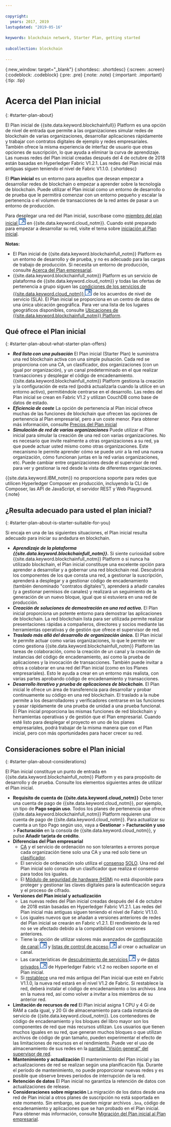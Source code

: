 ```yaml
---

copyright:
  years: 2017, 2019
lastupdated: "2019-05-16"

keywords: blockchain network, Starter Plan, getting started

subcollection: blockchain

---
```


{:new_window: target="_blank"}
{:shortdesc: .shortdesc}
{:screen: .screen}
{:codeblock: .codeblock}
{:pre: .pre}
{:note: .note}
{:important: .important}
{:tip: .tip}

# Acerca del Plan inicial
{: #starter-plan-about}

El Plan inicial de {{site.data.keyword.blockchainfull}} Platform es una opción de nivel de entrada que permite a las organizaciones simular redes de blockchain de varias organizaciones, desarrollar aplicaciones rápidamente y trabajar con contratos digitales de ejemplo y redes empresariales. También ofrece la misma experiencia de interfaz de usuario que otras opciones de suscripción, lo que ayuda a eliminar la curva de aprendizaje. Las nuevas redes del Plan inicial creadas después del 4 de octubre de 2018 están basadas en Hyperledger Fabric V1.2.1. Las redes del Plan inicial más antiguas siguen teniendo el nivel de Fabric V1.1.0.
{:shortdesc}

El **Plan inicial** es un entorno para aquellos que desean empezar a desarrollar redes de blockchain o empezar a aprender sobre la tecnología de blockchain. Puede utilizar el Plan inicial como un entorno de desarrollo o de prueba que le permitirá comenzar con un entorno pequeño y escalar la pertenencia o el volumen de transacciones de la red antes de pasar a un entorno de producción.

 Para desplegar una red del Plan inicial, suscríbase como [miembro del plan inicial ![Icono de enlace externo](images/external_link.svg "Icono de enlace externo")](https://cloud.ibm.com/catalog/services/ibm-blockchain-5-prod) en {{site.data.keyword.cloud_notm}}. Cuando esté preparado para empezar a desarrollar su red, visite el tema sobre [iniciación al Plan inicial](/docs/services/blockchain/get_start_starter_plan.html#getting-started-with-starter-plan).


**Notas:**
- El Plan inicial de {{site.data.keyword.blockchainfull_notm}} Platform es un entorno de desarrollo y de prueba, y no es adecuado para las cargas de trabajo de producción. Si necesita un entorno de producción, consulte [Acerca del Plan empresarial](/docs/services/blockchain/enterprise_plan.html#enterprise-plan-about).
- {{site.data.keyword.blockchainfull_notm}} Platform es un servicio de plataforma de {{site.data.keyword.cloud_notm}} y todas las ofertas de pertenencia a grupo siguen las [condiciones de los servicios de {{site.data.keyword.cloud_notm}} ![Icono de enlace externo](images/external_link.svg "Icono de enlace externo")](http://www-03.ibm.com/software/sla/sladb.nsf/sla/bm "condiciones de servicios de {{site.data.keyword.cloud_notm}}") de los acuerdos de nivel de servicio (SLA). El Plan inicial se proporciona en un centro de datos de una única ubicación geográfica. Para ver una lista de los lugares geográficos disponibles, consulte
[Ubicaciones de {{site.data.keyword.blockchainfull_notm}} Platform](/docs/services/blockchain?topic=blockchain-ibp-regions-locations#ibp-regions-locations).

## Qué ofrece el Plan inicial
{: #starter-plan-about-what-starter-plan-offers}

- **_Red lista con una pulsación_**
El Plan inicial (Starter Plan) le suministra una red blockchain activa con una simple pulsación. Cada red se proporciona con una CA, un clasificador, dos organizaciones (con un igual por organización), y un canal predeterminado en el que realizar transacciones y desplegar el código de encadenamiento. {{site.data.keyword.blockchainfull_notm}} Platform gestiona la creación y la configuración de esta red (podrá actualizarla cuando la utilice en un entorno activo), permitiéndole centrarse en el desarrollo. Las redes del Plan inicial se crean en Fabric V1.2 y utilizan CouchDB como base de datos de estado.
- **_Eficiencia de coste_**
La opción de pertenencia al Plan inicial ofrece muchas de las funciones de blockchain que ofrecen las opciones de pertenencia al Plan empresarial, pero a un coste menor. Para obtener más información, consulte [Precios del Plan inicial](/docs/services/blockchain/howto/pricing.html#ibp-pricing-starter-pricing)
- **_Simulación de red de varias organizaciones_**
Puede utilizar el Plan inicial para simular la creación de una red con varias organizaciones. No es necesario que invite realmente a otras organizaciones a su red, ya que puede actuar usted mismo como otras organizaciones. Este mecanismo le permite aprender cómo se puede unir a la red una nueva organización, cómo funcionan juntas en la red varias organizaciones, etc. Puede cambiar entre organizaciones desde el supervisor de red para ver y gestionar la red desde la vista de diferentes organizaciones.

{{site.data.keyword.IBM_notm}} no proporciona soporte para redes que utilicen Hyperledger Composer en producción, incluyendo la CLI de Composer, las API de JavaScript, el servidor REST y Web Playground.
{:note}

## ¿Resulta adecuado para usted el plan inicial?
{: #starter-plan-about-is-starter-suitable-for-you}

Si encaja en una de las siguientes situaciones, el Plan inicial resulta adecuado para iniciar su andadura en blockchain.
- **_Aprendizaje de la plataforma {{site.data.keyword.blockchainfull_notm}}._**
    Si siente curiosidad sobre {{site.data.keyword.blockchainfull_notm}} Platform o si nunca ha utilizado blockchain, el Plan inicial constituye una excelente opción para aprender a desarrollar y a gobernar una red blockchain real. Descubrirá los componentes de los que consta una red, a gestionar la suscripción, aprenderá a desplegar y a gestionar código de encadenamiento (también denominado "contratos digitales"), aprenderá a añadir canales (y a gestionar permisos de canales) y realizará un seguimiento de la generación de un nuevo bloque, igual que si estuviera en una red de producción.
- **_Creación de soluciones de demostración en una red activa._**
    El Plan inicial proporciona un potente entorno para demostrar las aplicaciones de blockchain. La red blockchain lista para ser utilizada permite realizar presentaciones rápidas a compañeros, directores y socios mediante las herramientas operativas y de gestión que ofrece el supervisor de red.
- **_Traslado más allá del desarrollo de organización único._**
    El Plan inicial le permite actuar como varias organizaciones, lo que le permite ver cómo gestiona {{site.data.keyword.blockchainfull_notm}} Platform las tareas de colaboración, como la creación de un canal y la creación de instancias del código de encadenamiento, así como la prueba de aplicaciones y la invocación de transacciones. También puede invitar a otros a colaborar en una red del Plan inicial (como en los Planes empresariales). Esto le ayuda a crear en un entorno más realista, con varias partes aprobando código de encadenamiento y transacciones.
- **_Desarrollo iterativo y prueba de aplicaciones de blockchain._**
    El Plan inicial le ofrece un área de transferencia para desarrollar y probar continuamente su código en una red blockchain. El traslado a la nube permite a los desarrolladores y verificadores centrarse en las funciones y pasar rápidamente de una prueba de unidad a una prueba funcional. El Plan inicial proporciona las mismas funciones de red blockchain y herramientas operativas y de gestión que el Plan empresarial. Cuando esté listo para desplegar el proyecto en uno de los planes empresariales, podrá trabajar de la misma manera que con el Plan inicial, pero con más oportunidades para hacer crecer su red.

## Consideraciones sobre el Plan inicial
{: #starter-plan-about-considerations}

El Plan inicial constituye un punto de entrada en {{site.data.keyword.blockchainfull_notm}} Platform y es para propósito de desarrollo y de prueba.  Consulte los elementos siguientes antes de utilizar el Plan inicial.

- **Requisito de cuenta de {{site.data.keyword.cloud_notm}}**
Debe tener una cuenta de pago de {{site.data.keyword.cloud_notm}}, por ejemplo, un tipo de **Pago según uso**. Todos los planes de pertenencia que ofrece {{site.data.keyword.blockchainfull_notm}} Platform requieren una cuenta de pago de {{site.data.keyword.cloud_notm}}. Para actualizar su cuenta a un tipo Pago según uso, vaya a **Gestionar** > **Facturación y uso** > **Facturación** en la consola de {{site.data.keyword.cloud_notm}}, y pulse **Añadir tarjeta de crédito**.
- **Diferencias del Plan empresarial**
    - [CA](/docs/services/blockchain/glossary.html#glossary-CA) y el servicio de ordenación no son tolerantes a errores porque cada organización tiene solo una CA y una red solo tiene un [clasificador](/docs/services/blockchain/glossary.html#glossary-orderer).
    - El servicio de ordenación solo utiliza el [consenso](/docs/services/blockchain/glossary.html#glossary-consensus) [SOLO](/docs/services/blockchain/glossary.html#glossary-solo). Una red del Plan inicial solo consta de un clasificador que realiza el consenso para todos los iguales.
    - El [Módulo de seguridad de hardware (HSM)](/docs/services/blockchain/glossary.html#glossary-hsm) no está disponible para proteger y gestionar las claves digitales para la autenticación segura y el proceso de cifrado.
- **Versiones del Plan inicial y actualización**
    - Las nuevas redes del Plan inicial creadas después del 4 de octubre de 2018 están basadas en Hyperledger Fabric V1.2.1. Las redes del Plan inicial más antiguas siguen teniendo el nivel de Fabric V1.1.0.
    - Los iguales nuevos que se añadan a versiones anteriores de redes del Plan inicial se crearán en Fabric v1.2.1. El rendimiento de la red no se ve afectado debido a la compatibilidad con versiones anteriores.
    - Tiene la opción de utilizar valores más avanzados de
[configuración de canal
![Icono de enlace externo](images/external_link.svg "Icono de enlace externo")](https://hyperledger-fabric.readthedocs.io/en/release-1.2/config_update.html "Configuración de canal") y [listas de control de acceso
![Icono de enlace externo](images/external_link.svg "Icono de enlace externo")](https://hyperledger-fabric.readthedocs.io/en/release-1.2/access_control.html "Listas de control de acceso") al crear o actualizar un canal.
    - Las características de [descubrimiento de servicios ![Icono de enlace externo](images/external_link.svg "Icono de enlace externo")](https://hyperledger-fabric.readthedocs.io/en/release-1.2/discovery-overview.html "descubrimiento de servicios") y de [datos privados ![Icono de enlace externo](images/external_link.svg "Icono de enlace externo")](https://hyperledger-fabric.readthedocs.io/en/release-1.2/private-data/private-data.html "datos privados") de Hyperledger Fabric v1.2 no reciben soporte en el Plan inicial.
    - Si [restablece](/docs/services/blockchain/v10_dashboard.html#ibp-dashboard-reset-network) una red más antigua del Plan inicial que esté en Fabric V1.1.0, la nueva red estará en el nivel V1.2 de Fabric. Si restablece la red, deberá instalar el código de encadenamiento o los archivos .bna en la nueva red, así como volver a invitar a los miembros de su anterior red.
- **Limitación de recursos de red**
El Plan inicial asigna 1 CPU y 4 Gi de RAM a cada igual, y 20 Gi de almacenamiento para cada instancia de servicio de {{site.data.keyword.cloud_notm}}. Los contenedores de código de encadenamiento y los bloques del libro mayor son los componentes de red que más recursos utilizan. Los usuarios que tienen muchos iguales en su red, que generan muchos bloques o que utilizan archivos de código de gran tamaño, pueden experimentar el efecto de las limitaciones de recursos en el rendimiento. Puede ver el uso de almacenamiento de sus redes en la [pantalla "Visión general" del supervisor de red](/docs/services/blockchain/v10_dashboard.html#ibp-dashboard-storage).
- **Mantenimiento y actualización**
    El mantenimiento del Plan inicial y las actualizaciones de red se realizan según una planificación fija. Durante el periodo de mantenimiento, no puede proporcionar nuevas redes y es posible que observe breves periodos de interrupción de la red.
- **Retención de datos**
El Plan inicial no garantiza la retención de datos con actualizaciones de release.
- **Consideraciones sobre migración**
La migración de los datos desde una red de Plan inicial a otros planes de suscripción no está soportada en este momento. Sin embargo, se pueden migrar archivos `.bna`, código de encadenamiento y aplicaciones que se han probado en el Plan inicial. Para obtener más información, consulte [Migración del Plan inicial al Plan empresarial](/docs/services/blockchain/howto/migrate_sp_ep.html#migrate_starter_to_enterprise).
